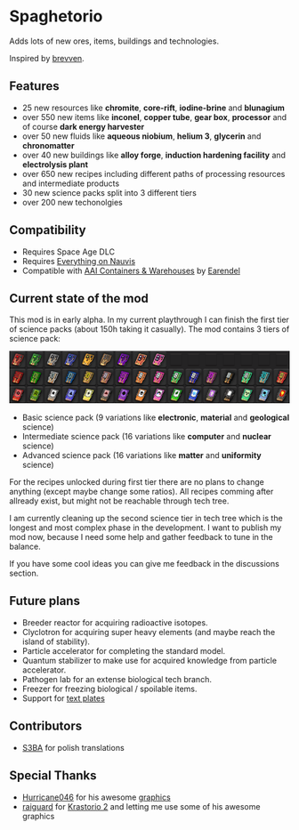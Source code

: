 # Spaghetorio

Adds lots of new ores, items, buildings and technologies.

Inspired by [brevven](https://mods.factorio.com/user/brevven).

## Features

- 25 new resources like **chromite**, **core-rift**, **iodine-brine** and **blunagium**
- over 550 new items like **inconel**, **copper tube**, **gear box**, **processor** and of course **dark energy harvester**
- over 50 new fluids like **aqueous niobium**, **helium 3**, **glycerin** and **chronomatter**
- over 40 new buildings like **alloy forge**, **induction hardening facility** and **electrolysis plant**
- over 650 new recipes including different paths of processing resources and intermediate products
- 30 new science packs split into 3 different tiers
- over 200 new techonolgies

## Compatibility

- Requires Space Age DLC
- Requires [Everything on Nauvis](https://mods.factorio.com/mod/EverythingOnNauvis)
- Compatible with [AAI Containers & Warehouses](https://mods.factorio.com/mod/aai-containers) by [Earendel](https://mods.factorio.com/user/Earendel)

## Current state of the mod

This mod is in early alpha. In my current playthrough I can finish the first tier of science packs (about 150h taking it casually). The mod contains 3 tiers of science pack:

![](images/science-packs.png)

- Basic science pack (9 variations like **electronic**, **material** and **geological** science)
- Intermediate science pack (16 variations like **computer** and **nuclear** science)
- Advanced science pack (16 variations like **matter** and **uniformity** science)

For the recipes unlocked during first tier there are no plans to change anything (except maybe change some ratios). All recipes comming after allready exist, but might not be reachable through tech tree.

I am currently cleaning up the second science tier in tech tree which is the longest and most complex phase in the development. I want to publish my mod now, because I need some help and gather feedback to tune in the balance.

If you have some cool ideas you can give me feedback in the discussions section.

## Future plans

- Breeder reactor for acquiring radioactive isotopes.
- Clyclotron for acquiring super heavy elements (and maybe reach the island of stability).
- Particle accelerator for completing the standard model.
- Quantum stabilizer to make use for acquired knowledge from particle accelerator.
- Pathogen lab for an extense biological tech branch.
- Freezer for freezing biological / spoilable items.
- Support for [text plates](https://mods.factorio.com/mod/textplates?from=search)

## Contributors

- [S3BA](https://mods.factorio.com/user/S3BA) for polish translations

## Special Thanks

- [Hurricane046](https://mods.factorio.com/user/Hurricane046) for his awesome [graphics](https://www.figma.com/proto/y1IQG08ZG2jIeJ5sTyF4MP/Factorio-Buildings?node-id=14934-304&node-type=frame&t=tk88gXWNIga60zMr-0&scaling=scale-down-width&content-scaling=fixed&page-id=0%3A1&starting-point-node-id=2585%3A1158&hotspot-hints=0&hide-ui=1)
- [raiguard](https://mods.factorio.com/user/raiguard) for [Krastorio 2](https://mods.factorio.com/mod/Krastorio2) and letting me use some of his awesome graphics
